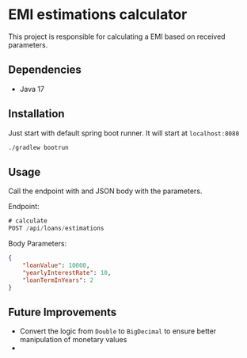 # EMI estimations calculator

This project is responsible for calculating a EMI based on received parameters.

## Dependencies

- Java 17

## Installation

Just start with default spring boot runner.
It will start at `localhost:8080`

```bash
./gradlew bootrun
```

## Usage

Call the endpoint with and JSON body with the parameters.

Endpoint:

```java
# calculate
POST /api/loans/estimations
```

Body Parameters:
```json
{
    "loanValue": 10000,
    "yearlyInterestRate": 10,
    "loanTermInYears": 2
}
```

## Future Improvements

- Convert the logic from `Double` to `BigDecimal` to ensure better manipulation of monetary values
-
